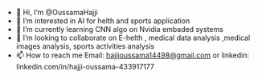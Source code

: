 - 👋 Hi, I’m @OussamaHajji
- 👀 I’m interested in AI for helth and sports application
- 🌱 I’m currently learning CNN algo on Nvidia embaded systems 
- 💞️ I’m looking to collaborate on E-helth , medical data analysis ,medical images analysis, sports activities analysis 
- 📫 How to reach me Email: hajjioussama14498@gmail.com or linkedin: linkedin.com/in/hajji-oussama-433917177

<!---
OussamaHajji/OussamaHajji is a ✨ special ✨ repository because its `README.md` (this file) appears on your GitHub profile.
You can click the Preview link to take a look at your changes.
--->
